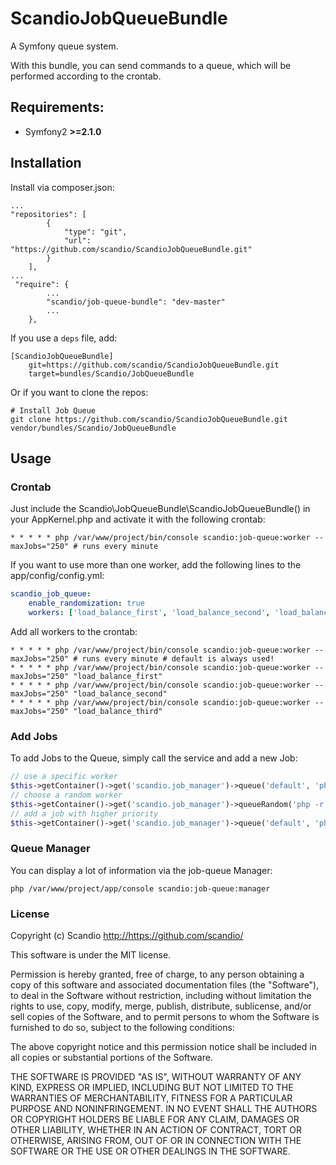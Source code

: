 ScandioJobQueueBundle
=====================

A Symfony queue system.

With this bundle, you can send commands to a queue, which will be performed according to the crontab.

## Requirements:

- Symfony2 **>=2.1.0**

## Installation

Install via composer.json:

    ...
    "repositories": [
            {
                "type": "git",
                "url": "https://github.com/scandio/ScandioJobQueueBundle.git"
            }
        ],
    ...
     "require": {
            ...
            "scandio/job-queue-bundle": "dev-master"
            ...
        },


If you use a `deps` file, add:

    [ScandioJobQueueBundle]
        git=https://github.com/scandio/ScandioJobQueueBundle.git
        target=bundles/Scandio/JobQueueBundle

Or if you want to clone the repos:

    # Install Job Queue
    git clone https://github.com/scandio/ScandioJobQueueBundle.git vendor/bundles/Scandio/JobQueueBundle

## Usage

### Crontab
Just include the Scandio\JobQueueBundle\ScandioJobQueueBundle() in your AppKernel.php and activate it with the following crontab:
```
* * * * * php /var/www/project/bin/console scandio:job-queue:worker --maxJobs="250" # runs every minute
```

If you want to use more than one worker, add the following lines to the app/config/config.yml:
``` yml
scandio_job_queue:
    enable_randomization: true
    workers: ['load_balance_first', 'load_balance_second', 'load_balance_third']
```

Add all workers to the crontab:
```
* * * * * php /var/www/project/bin/console scandio:job-queue:worker --maxJobs="250" # runs every minute # default is always used!
* * * * * php /var/www/project/bin/console scandio:job-queue:worker --maxJobs="250" "load_balance_first"
* * * * * php /var/www/project/bin/console scandio:job-queue:worker --maxJobs="250" "load_balance_second"
* * * * * php /var/www/project/bin/console scandio:job-queue:worker --maxJobs="250" "load_balance_third"
```

### Add Jobs
To add Jobs to the Queue, simply call the service and add a new Job:
``` php
// use a specific worker
$this->getContainer()->get('scandio.job_manager')->queue('default', 'php -r \'echo "hello\n";\'');
// choose a random worker
$this->getContainer()->get('scandio.job_manager')->queueRandom('php -r \'echo "hello\n";\'');
// add a job with higher priority
$this->getContainer()->get('scandio.job_manager')->queue('default', 'php -r \'echo "hello\n";\'', Job::PRIORITY_HIGHER);
```

### Queue Manager
You can display a lot of information via the job-queue Manager:
```
php /var/www/project/app/console scandio:job-queue:manager
```

### License

Copyright (c) Scandio <http://https://github.com/scandio/>

This software is under the MIT license.

Permission is hereby granted, free of charge, to any person obtaining a copy
of this software and associated documentation files (the "Software"), to deal
in the Software without restriction, including without limitation the rights
to use, copy, modify, merge, publish, distribute, sublicense, and/or sell
copies of the Software, and to permit persons to whom the Software is furnished
to do so, subject to the following conditions:

The above copyright notice and this permission notice shall be included in all
copies or substantial portions of the Software.

THE SOFTWARE IS PROVIDED "AS IS", WITHOUT WARRANTY OF ANY KIND, EXPRESS OR
IMPLIED, INCLUDING BUT NOT LIMITED TO THE WARRANTIES OF MERCHANTABILITY,
FITNESS FOR A PARTICULAR PURPOSE AND NONINFRINGEMENT. IN NO EVENT SHALL THE
AUTHORS OR COPYRIGHT HOLDERS BE LIABLE FOR ANY CLAIM, DAMAGES OR OTHER
LIABILITY, WHETHER IN AN ACTION OF CONTRACT, TORT OR OTHERWISE, ARISING FROM,
OUT OF OR IN CONNECTION WITH THE SOFTWARE OR THE USE OR OTHER DEALINGS IN
THE SOFTWARE.
